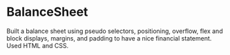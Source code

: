# BalanceSheet
Built a balance sheet using pseudo selectors, positioning, overflow, flex and block displays, margins, and padding to have a nice financial statement. Used HTML and CSS. 
